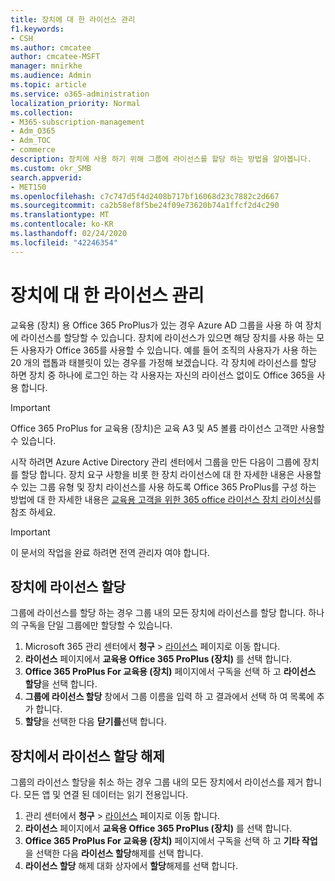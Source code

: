 ```yaml
---
title: 장치에 대 한 라이선스 관리
f1.keywords:
- CSH
ms.author: cmcatee
author: cmcatee-MSFT
manager: mnirkhe
ms.audience: Admin
ms.topic: article
ms.service: o365-administration
localization_priority: Normal
ms.collection:
- M365-subscription-management
- Adm_O365
- Adm_TOC
- commerce
description: 장치에 사용 하기 위해 그룹에 라이선스를 할당 하는 방법을 알아봅니다.
ms.custom: okr_SMB
search.appverid:
- MET150
ms.openlocfilehash: c7c747d5f4d2408b717bf16068d23c7882c2d667
ms.sourcegitcommit: ca2b58ef8f5be24f09e73620b74a1ffcf2d4c290
ms.translationtype: MT
ms.contentlocale: ko-KR
ms.lasthandoff: 02/24/2020
ms.locfileid: "42246354"
---
```

# <a name="manage-licenses-for-devices"></a>장치에 대 한 라이선스 관리

교육용 (장치) 용 Office 365 ProPlus가 있는 경우 Azure AD 그룹을 사용 하 여 장치에 라이선스를 할당할 수 있습니다. 장치에 라이선스가 있으면 해당 장치를 사용 하는 모든 사용자가 Office 365를 사용할 수 있습니다. 예를 들어 조직의 사용자가 사용 하는 20 개의 랩톱과 태블릿이 있는 경우를 가정해 보겠습니다. 각 장치에 라이선스를 할당 하면 장치 중 하나에 로그인 하는 각 사용자는 자신의 라이선스 없이도 Office 365을 사용 합니다.

> [!IMPORTANT]
> Office 365 ProPlus for 교육용 (장치)은 교육 A3 및 A5 볼륨 라이선스 고객만 사용할 수 있습니다.

시작 하려면 Azure Active Directory 관리 센터에서 그룹을 만든 다음이 그룹에 장치를 할당 합니다. 장치 요구 사항을 비롯 한 장치 라이선스에 대 한 자세한 내용은 사용할 수 있는 그룹 유형 및 장치 라이선스를 사용 하도록 Office 365 ProPlus를 구성 하는 방법에 대 한 자세한 내용은 [교육용 고객을 위한 365 office 라이선스 장치 라이선싱](https://go.microsoft.com/fwlink/p/?linkid=2094216)를 참조 하세요.

> [!IMPORTANT]
> 이 문서의 작업을 완료 하려면 전역 관리자 여야 합니다.

## <a name="assign-licenses-to-devices"></a>장치에 라이선스 할당

그룹에 라이선스를 할당 하는 경우 그룹 내의 모든 장치에 라이선스를 할당 합니다. 하나의 구독을 단일 그룹에만 할당할 수 있습니다.

1. Microsoft 365 관리 센터에서 **청구** > <a href="https://go.microsoft.com/fwlink/p/?linkid=842264" target="_blank">라이선스</a> 페이지로 이동 합니다.
2. **라이선스** 페이지에서 **교육용 Office 365 ProPlus (장치)** 를 선택 합니다.
3. **Office 365 ProPlus For 교육용 (장치)** 페이지에서 구독을 선택 하 고 **라이선스 할당**을 선택 합니다.
4. **그룹에 라이선스 할당** 창에서 그룹 이름을 입력 하 고 결과에서 선택 하 여 목록에 추가 합니다.
6. **할당**을 선택한 다음 **닫기를**선택 합니다.

## <a name="unassign-licenses-from-devices"></a>장치에서 라이선스 할당 해제

그룹의 라이선스 할당을 취소 하는 경우 그룹 내의 모든 장치에서 라이선스를 제거 합니다. 모든 앱 및 연결 된 데이터는 읽기 전용입니다.

1. 관리 센터에서 **청구** > <a href="https://go.microsoft.com/fwlink/p/?linkid=842264" target="_blank">라이선스</a> 페이지로 이동 합니다.
2. **라이선스** 페이지에서 **교육용 Office 365 ProPlus (장치)** 를 선택 합니다.
3. **Office 365 ProPlus For 교육용 (장치)** 페이지에서 구독을 선택 하 고 **기타 작업**을 선택한 다음 **라이선스 할당**해제를 선택 합니다.
5. **라이선스 할당** 해제 대화 상자에서 **할당**해제를 선택 합니다.